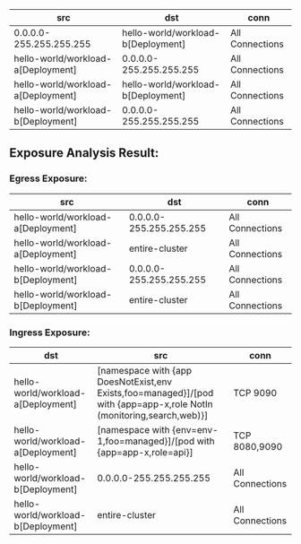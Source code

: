 | src | dst | conn |
|-----|-----|------|
| 0.0.0.0-255.255.255.255 | hello-world/workload-b[Deployment] | All Connections |
| hello-world/workload-a[Deployment] | 0.0.0.0-255.255.255.255 | All Connections |
| hello-world/workload-a[Deployment] | hello-world/workload-b[Deployment] | All Connections |
| hello-world/workload-b[Deployment] | 0.0.0.0-255.255.255.255 | All Connections |
## Exposure Analysis Result:
### Egress Exposure:
| src | dst | conn |
|-----|-----|------|
| hello-world/workload-a[Deployment] | 0.0.0.0-255.255.255.255 | All Connections |
| hello-world/workload-a[Deployment] | entire-cluster | All Connections |
| hello-world/workload-b[Deployment] | 0.0.0.0-255.255.255.255 | All Connections |
| hello-world/workload-b[Deployment] | entire-cluster | All Connections |

### Ingress Exposure:
| dst | src | conn |
|-----|-----|------|
| hello-world/workload-a[Deployment] | [namespace with {app DoesNotExist,env Exists,foo=managed}]/[pod with {app=app-x,role NotIn (monitoring,search,web)}] | TCP 9090 |
| hello-world/workload-a[Deployment] | [namespace with {env=env-1,foo=managed}]/[pod with {app=app-x,role=api}] | TCP 8080,9090 |
| hello-world/workload-b[Deployment] | 0.0.0.0-255.255.255.255 | All Connections |
| hello-world/workload-b[Deployment] | entire-cluster | All Connections |

